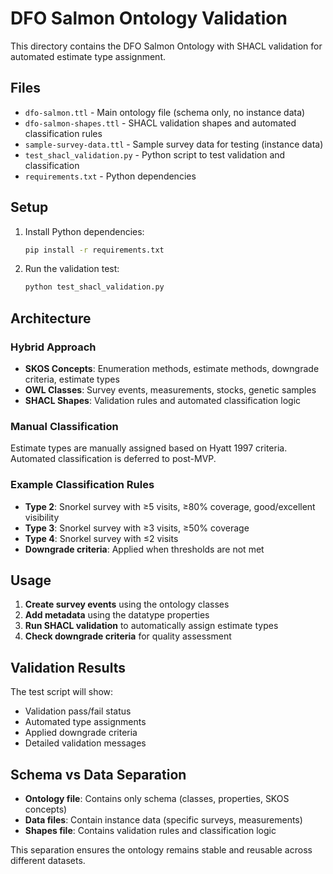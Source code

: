 # DFO Salmon Ontology Validation

This directory contains the DFO Salmon Ontology with SHACL validation for automated estimate type assignment.

## Files

- `dfo-salmon.ttl` - Main ontology file (schema only, no instance data)
- `dfo-salmon-shapes.ttl` - SHACL validation shapes and automated classification rules
- `sample-survey-data.ttl` - Sample survey data for testing (instance data)
- `test_shacl_validation.py` - Python script to test validation and classification
- `requirements.txt` - Python dependencies

## Setup

1. Install Python dependencies:

   ```bash
   pip install -r requirements.txt
   ```

2. Run the validation test:
   ```bash
   python test_shacl_validation.py
   ```

## Architecture

### Hybrid Approach

- **SKOS Concepts**: Enumeration methods, estimate methods, downgrade criteria, estimate types
- **OWL Classes**: Survey events, measurements, stocks, genetic samples
- **SHACL Shapes**: Validation rules and automated classification logic

### Manual Classification

Estimate types are manually assigned based on Hyatt 1997 criteria. Automated classification is deferred to post-MVP.

### Example Classification Rules

- **Type 2**: Snorkel survey with ≥5 visits, ≥80% coverage, good/excellent visibility
- **Type 3**: Snorkel survey with ≥3 visits, ≥50% coverage
- **Type 4**: Snorkel survey with ≤2 visits
- **Downgrade criteria**: Applied when thresholds are not met

## Usage

1. **Create survey events** using the ontology classes
2. **Add metadata** using the datatype properties
3. **Run SHACL validation** to automatically assign estimate types
4. **Check downgrade criteria** for quality assessment

## Validation Results

The test script will show:

- Validation pass/fail status
- Automated type assignments
- Applied downgrade criteria
- Detailed validation messages

## Schema vs Data Separation

- **Ontology file**: Contains only schema (classes, properties, SKOS concepts)
- **Data files**: Contain instance data (specific surveys, measurements)
- **Shapes file**: Contains validation rules and classification logic

This separation ensures the ontology remains stable and reusable across different datasets.
